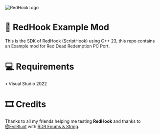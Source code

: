 ![RedHookLogo](https://i.imgur.com/qniRIG6.png)

# 🔧 RedHook Example Mod

This is the SDK of RedHook (ScriptHook) using C++ 23, this repo contains an Example mod for Red Dead Redemption PC Port.

# 💻 Requirements
• Visual Studio 2022

# 🎞️ Credits
Thanks to all my friends helping me testing **RedHook** and thanks to [@EvilBlunt](https://github.com/EvilBlunt) with [RDR Enums & String](https://github.com/EvilBlunt/RDR-Strings-and-Enums).
